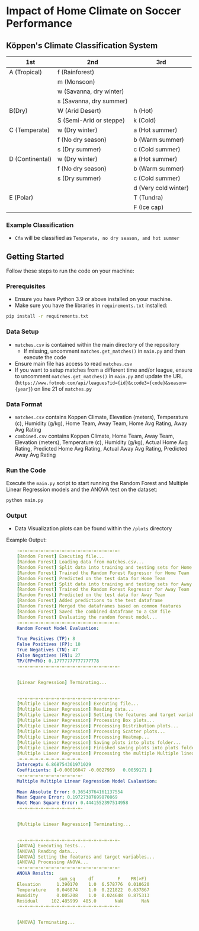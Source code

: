# Impact of Home Climate on Soccer Performance

## Köppen's Climate Classification System

| 1st             | 2nd                                                                        | 3rd                                                                 |
|-----------------|----------------------------------------------------------------------------|---------------------------------------------------------------------|
| A (Tropical)    | f (Rainforest) 
| |m (Monsoon)|
| |w (Savanna, dry winter)
| |s (Savanna, dry summer) |                                                                     |
| B(Dry)          | W (Arid Desert) | h (Hot)
||S (Semi-Arid or steppe)                                    | k (Cold)                                                    |
| C (Temperate)   | w (Dry winter) |a (Hot summer)
||f (No dry season) |b (Warm summer)
||s (Dry summer)                            | c (Cold summer)                      |
| D (Continental) | w (Dry winter) |a (Hot summer)
||f (No dry season) |b (Warm summer)
||s (Dry summer)|c (Cold summer)
||                            |    d (Very cold winter) |
| E (Polar)       |                                                                            | T (Tundra) 
|||F (Ice cap)                                              |

### Example Classification
- `Cfa` will be classified as `Temperate, no dry season, and hot summer`

## Getting Started

Follow these steps to run the code on your machine:

### Prerequisites
- Ensure you have Python 3.9 or above installed on your machine.
- Make sure you have the libraries in `requirements.txt` installed:

```bash
pip install -r requirements.txt
```

### Data Setup
- `matches.csv` is contained within the main directory of the repository
  - If missing, uncomment `matches.get_matches()` in `main.py` and then execute the code
- Ensure main file has access to read `matches.csv`
- If you want to setup matches from a different time and/or league, ensure to uncomment `matches.get_matches()` in `main.py` and update the URL (`https://www.fotmob.com/api/leagues?id={id}&ccode3={code}&season={year}`) on line 21 of `matches.py`

### Data Format
- `matches.csv` contains Koppen Climate, Elevation (meters), Temperature (c), Humidity (g/kg), Home Team, Away Team, Home Avg Rating, Away Avg Rating
- `combined.csv` contains Koppen Climate, Home Team, Away Team, Elevation (meters), Temperature (c), Humidity (g/kg), Actual Home Avg Rating, Predicted Home Avg Rating, Actual Away Avg Rating, Predicted Away Avg Rating

### Run the Code

Execute the `main.py` script to start running the Random Forest and Multiple Linear Regression models and the ANOVA test on the dataset:

```bash
python main.py
```

### Output

- Data Visualization plots can be found within the `/plots` directory

Example Output:

```yaml
    -=-=-=-=-=-=-=-=-=-=-=-=-=-=-=-=-=-=-=-
    [Random Forest] Executing file...
    [Random Forest] Loading data from matches.csv...
    [Random Forest] Split data into training and testing sets for Home Team
    [Random Forest] Trained the Random Forest Regressor for Home Team
    [Random Forest] Predicted on the test data for Home Team
    [Random Forest] Split data into training and testing sets for Away Team
    [Random Forest] Trained the Random Forest Regressor for Away Team
    [Random Forest] Predicted on the test data for Away Team      
    [Random Forest] Added predictions to the test dataframe       
    [Random Forest] Merged the dataframes based on common features
    [Random Forest] Saved the combined dataframe to a CSV file    
    [Random Forest] Evaluating the random forest model...
    -=-=-=-=-=-=-=-=-=-=-=-=-=-=-=-=-=-=-=-
    Random Forest Model Evaluation:

    True Positives (TP): 8
    False Positives (FP): 18
    True Negatives (TN): 47
    False Negatives (FN): 27
    TP/(FP+FN): 0.17777777777777778
    -=-=-=-=-=-=-=-=-=-=-=-=-=-=-=-=-=-=-=-


    [Linear Regression] Terminating...


    -=-=-=-=-=-=-=-=-=-=-=-=-=-=-=-=-=-=-=-
    [Multiple Linear Regression] Executing file...
    [Multiple Linear Regression] Reading data...
    [Multiple Linear Regression] Setting the features and target variables...
    [Multiple Linear Regression] Processing Box plots...
    [Multiple Linear Regression] Processing Distribution plots...
    [Multiple Linear Regression] Processing Scatter plots...
    [Multiple Linear Regression] Processing Heatmap...
    [Multiple Linear Regression] Saving plots into plots folder...
    [Multiple Linear Regression] Finished saving plots into plots folder.
    [Multiple Linear Regression] Processing the multiple Multiple linear regression model...
    -=-=-=-=-=-=-=-=-=-=-=-=-
    Intercept: 6.868754361971029
    Coefficients: [-0.00016047 -0.0027959   0.0059171 ]
    -=-=-=-=-=-=-=-=-=-=-=-=-
    Multiple Multiple Linear Regression Model Evaluation:

    Mean Absolute Error: 0.36543764161137554
    Mean Square Error: 0.19727387699870869
    Root Mean Square Error: 0.4441552397514958
    -=-=-=-=-=-=-=-=-=-=-=-=-


    [Multiple Linear Regression] Terminating...


    -=-=-=-=-=-=-=-=-=-=-=-=-=-=-=-=-=-=-=-
    [ANOVA] Executing Tests...
    [ANOVA] Reading data...
    [ANOVA] Setting the features and target variables...
    [ANOVA] Processing ANOVA...
    -=-=-=-=-=-=-=-=-=-=-=-=-=-=-=-=-=-=-=-
    ANOVA Results:
                    sum_sq     df         F    PR(>F)
    Elevation      1.390170    1.0  6.578776  0.010620
    Temperature    0.046874    1.0  0.221822  0.637867
    Humidity       0.005208    1.0  0.024648  0.875313
    Residual     102.485999  485.0       NaN       NaN
    -=-=-=-=-=-=-=-=-=-=-=-=-=-=-=-=-=-=-=-


    [ANOVA] Terminating...

```
